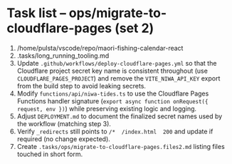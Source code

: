 # Task list – ops/migrate-to-cloudflare-pages (set 2)

1. /home/pulsta/vscode/repo/maori-fishing-calendar-react
2. .tasks/long_running_tooling.md
3. Update `.github/workflows/deploy-cloudflare-pages.yml` so that the Cloudflare project secret key name is consistent throughout (use `CLOUDFLARE_PAGES_PROJECT`) and remove the `VITE_NIWA_API_KEY` export from the build step to avoid leaking secrets.
4. Modify `functions/api/niwa-tides.ts` to use the Cloudflare Pages Functions handler signature (`export async function onRequest({ request, env })`) while preserving existing logic and logging.
5. Adjust `DEPLOYMENT.md` to document the finalized secret names used by the workflow (matching step 3).
6. Verify `_redirects` still points to `/*  /index.html  200` and update if required (no change expected).
7. Create `.tasks/ops/migrate-to-cloudflare-pages.files2.md` listing files touched in short form.
